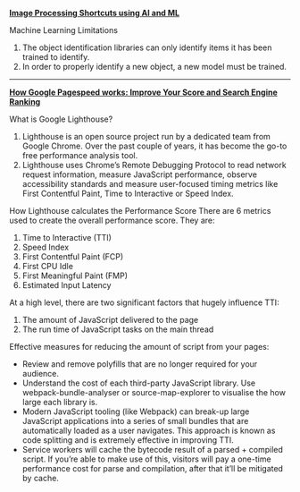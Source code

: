 **[Image Processing Shortcuts using AI and ML](https://dougsillars.com/2019/06/27/image-processing-shortcuts-using-ai-and-ml-part-1/)**

Machine Learning Limitations
1. The object identification libraries can only identify items it has been trained to identify. 
2. In order to properly identify a new object, a new model must be trained. 

---

**[How Google Pagespeed works: Improve Your Score and Search Engine Ranking](https://calibreapp.com/blog/how-pagespeed-works/)**

What is Google Lighthouse?
1. Lighthouse is an open source project run by a dedicated team from Google Chrome. Over the past couple of years, it has become the go-to free performance analysis tool.
2. Lighthouse uses Chrome’s Remote Debugging Protocol to read network request information, measure JavaScript performance, observe accessibility standards and measure user-focused timing metrics like First Contentful Paint, Time to Interactive or Speed Index.

How Lighthouse calculates the Performance Score
There are 6 metrics used to create the overall performance score. They are:
1. Time to Interactive (TTI)
2. Speed Index
3. First Contentful Paint (FCP)
4. First CPU Idle
5. First Meaningful Paint (FMP)
6. Estimated Input Latency

At a high level, there are two significant factors that hugely influence TTI:
1. The amount of JavaScript delivered to the page
2. The run time of JavaScript tasks on the main thread

Effective measures for reducing the amount of script from your pages:
- Review and remove polyfills that are no longer required for your audience.
- Understand the cost of each third-party JavaScript library. Use webpack-bundle-analyser or source-map-explorer to visualise the how large each library is.
- Modern JavaScript tooling (like Webpack) can break-up large JavaScript applications into a series of small bundles that are automatically loaded as a user navigates. This approach is known as code splitting and is extremely effective in improving TTI.
- Service workers will cache the bytecode result of a parsed + compiled script. If you’re able to make use of this, visitors will pay a one-time performance cost for parse and compilation, after that it’ll be mitigated by cache.

